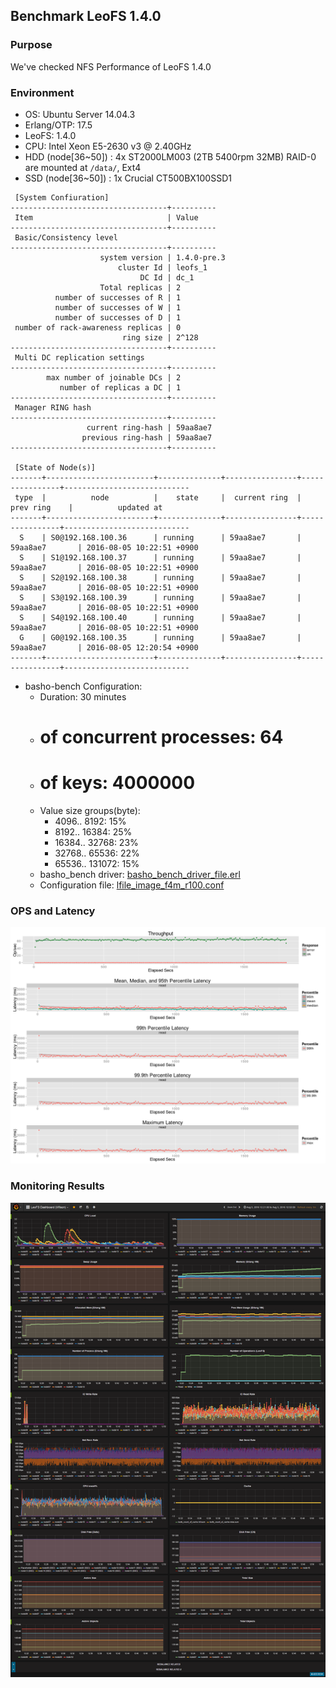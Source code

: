 ## Benchmark LeoFS 1.4.0 

### Purpose
We've checked NFS Performance of LeoFS 1.4.0

### Environment
* OS: Ubuntu Server 14.04.3
* Erlang/OTP: 17.5
* LeoFS: 1.4.0 
* CPU: Intel Xeon E5-2630 v3 @ 2.40GHz
* HDD (node[36~50]) : 4x ST2000LM003 (2TB 5400rpm 32MB) RAID-0 are mounted at `/data/`, Ext4
* SSD (node[36~50]) : 1x Crucial CT500BX100SSD1

```
 [System Confiuration]
-----------------------------------+----------
 Item                              | Value
-----------------------------------+----------
 Basic/Consistency level
-----------------------------------+----------
                    system version | 1.4.0-pre.3
                        cluster Id | leofs_1
                             DC Id | dc_1
                    Total replicas | 2
          number of successes of R | 1
          number of successes of W | 1
          number of successes of D | 1
 number of rack-awareness replicas | 0
                         ring size | 2^128
-----------------------------------+----------
 Multi DC replication settings
-----------------------------------+----------
        max number of joinable DCs | 2
           number of replicas a DC | 1
-----------------------------------+----------
 Manager RING hash
-----------------------------------+----------
                 current ring-hash | 59aa8ae7
                previous ring-hash | 59aa8ae7
-----------------------------------+----------

 [State of Node(s)]
-------+------------------------+--------------+----------------+----------------+----------------------------
 type  |          node          |    state     |  current ring  |   prev ring    |          updated at
-------+------------------------+--------------+----------------+----------------+----------------------------
  S    | S0@192.168.100.36      | running      | 59aa8ae7       | 59aa8ae7       | 2016-08-05 10:22:51 +0900
  S    | S1@192.168.100.37      | running      | 59aa8ae7       | 59aa8ae7       | 2016-08-05 10:22:51 +0900
  S    | S2@192.168.100.38      | running      | 59aa8ae7       | 59aa8ae7       | 2016-08-05 10:22:51 +0900
  S    | S3@192.168.100.39      | running      | 59aa8ae7       | 59aa8ae7       | 2016-08-05 10:22:51 +0900
  S    | S4@192.168.100.40      | running      | 59aa8ae7       | 59aa8ae7       | 2016-08-05 10:22:51 +0900
  G    | G0@192.168.100.35      | running      | 59aa8ae7       | 59aa8ae7       | 2016-08-05 12:20:54 +0900
-------+------------------------+--------------+----------------+----------------+----------------------------

```

* basho-bench Configuration:
    * Duration: 30 minutes
    * # of concurrent processes: 64
    * # of keys: 4000000
    * Value size groups(byte):
        *    4096..   8192: 15%
        *    8192..  16384: 25%
        *   16384..  32768: 23%
        *   32768..  65536: 22%
        *   65536.. 131072: 15%
    * basho_bench driver: [basho_bench_driver_file.erl](https://github.com/leo-project/basho_bench/blob/master/src/basho_bench_driver_file.erl)
    * Configuration file: [lfile_image_f4m_r100.conf](lfile_image_f4m_r100.conf)

### OPS and Latency
![ops-latency](summary.png)

### Monitoring Results
![monitoring-results](grafana.png)
